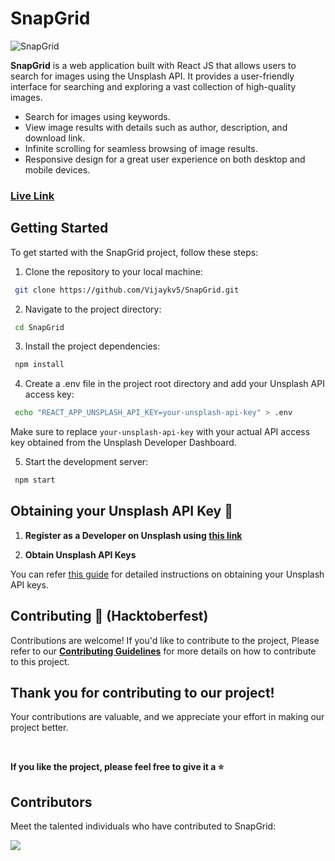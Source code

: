 # SnapGrid

![SnapGrid](https://i.ibb.co/gSSxMS4/Image-1-removebg-preview.png)

**SnapGrid** is a web application built with React JS that allows users to search for images using the Unsplash API. It provides a user-friendly interface for searching and exploring a vast collection of high-quality images.

- Search for images using keywords.
- View image results with details such as author, description, and download link.
- Infinite scrolling for seamless browsing of image results.
- Responsive design for a great user experience on both desktop and mobile devices.

### [Live Link](https://snapgrid.netlify.app/)

## Getting Started

To get started with the SnapGrid project, follow these steps:

1. Clone the repository to your local machine:

```bash
 git clone https://github.com/Vijaykv5/SnapGrid.git
```

2. Navigate to the project directory:

```bash
 cd SnapGrid
```

3. Install the project dependencies:

```bash
 npm install
```

4. Create a .env file in the project root directory and add your Unsplash API access key:

```bash
 echo "REACT_APP_UNSPLASH_API_KEY=your-unsplash-api-key" > .env
```

Make sure to replace `your-unsplash-api-key` with your actual API access key obtained from the Unsplash Developer Dashboard.

5. Start the development server:

```bash
 npm start
```
## Obtaining your Unsplash API Key 🔑
1. **Register as a Developer on Unsplash using [this link](https://unsplash.com/join)**

2. **Obtain Unsplash API Keys**

You can refer [this guide](https://www.educative.io/answers/how-to-get-unsplash-api-keys
) for detailed instructions on obtaining your Unsplash API keys.

## Contributing 🚀 (Hacktoberfest)

Contributions are welcome! If you'd like to contribute to the project, Please refer to our **[Contributing Guidelines](CONTRIBUTING.md)** for more details on how to contribute to this project.

## Thank you for contributing to our project!

Your contributions are valuable, and we appreciate your effort in making our project better.

 <br>

**If you like the project, please feel free to give it a ⭐️**

## Contributors

Meet the talented individuals who have contributed to SnapGrid:

<a href="https://github.com/Vijaykv5/SnapGrid/graphs/contributors">
 <img src="https://contrib.rocks/image?repo=Vijaykv5/SnapGrid" />
</a>
